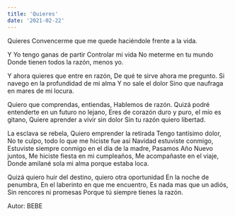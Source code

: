 ```yaml
---
title: 'Quieres'
date: '2021-02-22'
---
```


Quieres Convencerme que me quede haciéndole frente a la vida.

Y Yo tengo ganas de partir
Controlar mi vida
No meterme en tu mundo
Donde tienen todos la razón, menos yo.

Y ahora quieres que entre en razón,
De qué te sirve ahora me pregunto.
Si navego en la profundidad de mi alma
Y no sale el dolor
Sino que naufraga en mares de mi locura.

Quiero que comprendas, entiendas,
Hablemos de razón.
Quizá podré entenderte en un futuro no lejano,
Eres de corazón duro y puro, el mío es gitano,
Quiere aprender a vivir sin dolor
Sin tu razón quiero libertad.

La esclava se rebela,
Quiero emprender la retirada
Tengo tantísimo dolor,
No te culpo, todo lo que me hiciste fue así
Navidad estuviste conmigo,
Estuviste siempre conmigo en el día de la madre,
Pasamos Año Nuevo juntos,
Me hiciste fiesta en mi cumpleaños,
Me acompañaste en el viaje,
Donde amilané sola mi alma porque estaba loca.

Quizá quiero huir del destino, quiero otra oportunidad
En la noche de penumbra,
En el laberinto en que me encuentro,
Es nada mas que un adiós,
Sin rencores ni promesas
Porque tú siempre tienes la razón.

Autor: BEBE